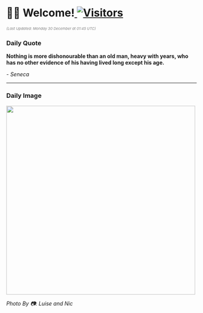 <h1>👋🏽 Welcome!<a href="https://github.com/OmitNomis/"> <img src="https://visitor-badge.laobi.icu/badge?page_id=OmitNomis" alt="Visitors"></a></h1>

<i><p style="font-size: 0.6rem; color:gray">(Last Updated: Monday 30 December at 01:45 UTC)</p></i>

<h3> Daily Quote </h3>
<b><p>Nothing is more dishonourable than an old man, heavy with years, who has no other evidence of his having lived long except his age.</p></b>
<i><caption style="font-size: 0.8rem; color:gray;">- Seneca</caption></i>


<hr>

<h3>Daily Image</h3>
<a href="https://images.unsplash.com/photo-1733235015033-c9aa3264135d?crop=entropy&cs=srgb&fm=jpg&ixid=M3w2MjM3MzF8MHwxfHJhbmRvbXx8fHx8fHx8fDE3MzU1MjMxMTN8&ixlib=rb-4.0.3&q=85" target="_blank"><img style="height:500px;" src=https://images.unsplash.com/photo-1733235015033-c9aa3264135d?crop=entropy&cs=srgb&fm=jpg&ixid=M3w2MjM3MzF8MHwxfHJhbmRvbXx8fHx8fHx8fDE3MzU1MjMxMTN8&ixlib=rb-4.0.3&q=85"/></a>

<i><caption style="font-size: 0.8rem; color:gray;"> Photo By 📷: Luise and Nic</caption></i>
